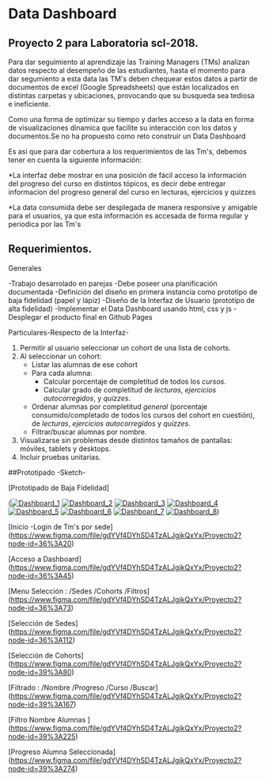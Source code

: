 # Data Dashboard

## Proyecto 2 para Laboratoria scl-2018.

Para dar seguimiento al aprendizaje  las Training Managers (TMs) analizan datos respecto al desempeño de las estudiantes, hasta el momento para dar segumiento a esta data las TM's deben chequear estos datos a partir de documentos de excel (Google Spreadsheets) que están localizados en distintas carpetas y ubicaciones, provocando que su busqueda sea tediosa e ineficiente.

Como una forma de optimizar su tiempo y darles acceso a la data en forma de visualizaciones dinamica que facilite su interacción con los datos y documentos.Se no ha propuesto  como reto construir un Data Dashboard

Es asi que para dar cobertura a los requerimientos de las Tm's,  debemos tener en cuenta la siguiente información:

*La interfaz debe mostrar en una posición de fácil acceso la información del progreso del curso en distintos tópicos, es decir debe entregar informacion del progreso general del curso en lecturas, ejercicios y quizzes

*La data consumida debe ser desplegada de manera responsive y amigable para el usuarios, ya que esta información es accesada de forma regular y periodica por las Tm's


## Requerimientos.

 Generales

-Trabajo desarrolado en parejas
-Debe poseer una planificación documentada
-Definición del diseño en primera instancia como prototipo de baja fidelidad (papel y lápiz)
-Diseño de la Interfaz de Usuario (prototipo de alta fidelidad)
-Implementar el Data Dashboard usando html, css y js
-Desplegar el producto final en Github Pages

Particulares-Respecto de la Interfaz-

1. Permitir al usuario seleccionar un cohort de una lista de cohorts.
2. Al seleccionar un cohort:
   - Listar las alumnas de ese cohort
   - Para cada alumna:
     + Calcular porcentaje de completitud de todos los _cursos_.
     + Calcular grado de completitud de _lecturas_, _ejercicios autocorregidos_,
       y _quizzes_.
   - Ordenar alumnas por completitud _general_ (porcentaje consumido/completado
     de todos los cursos del cohort en cuestión), de _lecturas_, _ejercicios
     autocorregidos_ y _quizzes_.
   - Filtrar/buscar alumnas por nombre.
3. Visualizarse sin problemas desde distintos tamaños de pantallas: móviles,
   tablets y desktops.
4. Incluir pruebas unitarias.


##Prototipado -Sketch-

[Prototipado de Baja Fidelidad]


(<a href="https://ibb.co/hPQcf8"><img src="https://preview.ibb.co/m0SZSo/Dashboard_1.jpg" alt="Dashboard_1" border="0"></a>
<a href="https://ibb.co/faRiL8"><img src="https://preview.ibb.co/cPFM7o/Dashboard_2.jpg" alt="Dashboard_2" border="0"></a>
<a href="https://ibb.co/jzP9tT"><img src="https://preview.ibb.co/ngRNDT/Dashboard_3.jpg" alt="Dashboard_3" border="0"></a>
<a href="https://ibb.co/eL5tL8"><img src="https://preview.ibb.co/dvCJno/Dashboard_4.jpg" alt="Dashboard_4" border="0"></a>
<a href="https://ibb.co/gAQFYT"><img src="https://preview.ibb.co/hxi2DT/Dashboard_5.jpg" alt="Dashboard_5" border="0"></a>
<a href="https://ibb.co/eFS7f8"><img src="https://preview.ibb.co/gwmdno/Dashboard_6.jpg" alt="Dashboard_6" border="0"></a>
<a href="https://ibb.co/mTKL08"><img src="https://preview.ibb.co/fAE9tT/Dashboard_7.jpg" alt="Dashboard_7" border="0"></a>
<a href="https://ibb.co/b46dno"><img src="https://preview.ibb.co/iXcUtT/Dashboard_8.jpg" alt="Dashboard_8" border="0"></a>)

[Inicio -Login de Tm's por sede]
(https://www.figma.com/file/gdYVf4DYhSD4TzALJgjkQxYx/Proyecto2?node-id=36%3A20)

[Acceso a Dashboard]
(https://www.figma.com/file/gdYVf4DYhSD4TzALJgjkQxYx/Proyecto2?node-id=36%3A45)

[Menu Selección : /Sedes /Cohorts /Filtros]
(https://www.figma.com/file/gdYVf4DYhSD4TzALJgjkQxYx/Proyecto2?node-id=36%3A73)

[Selección de Sedes]
(https://www.figma.com/file/gdYVf4DYhSD4TzALJgjkQxYx/Proyecto2?node-id=36%3A112)

[Selección de Cohorts]
(https://www.figma.com/file/gdYVf4DYhSD4TzALJgjkQxYx/Proyecto2?node-id=39%3A80)

[Filtrado : /Nombre /Progreso /Curso /Buscar]
(https://www.figma.com/file/gdYVf4DYhSD4TzALJgjkQxYx/Proyecto2?node-id=39%3A167)

[Filtro Nombre Alumnas ]
(https://www.figma.com/file/gdYVf4DYhSD4TzALJgjkQxYx/Proyecto2?node-id=39%3A225)

[Progreso Alumna Seleccionada]
(https://www.figma.com/file/gdYVf4DYhSD4TzALJgjkQxYx/Proyecto2?node-id=39%3A274)




